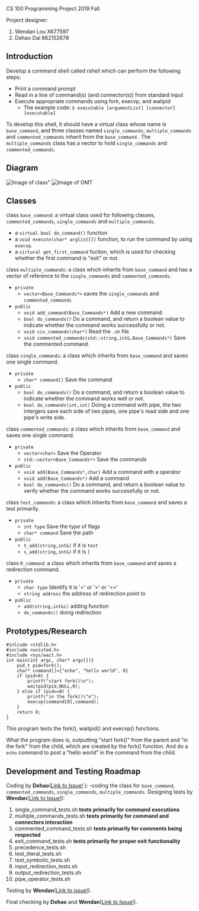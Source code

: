 CS 100 Programming Project
2019 Fall.

Project designer:
1. Wendan Lou X677597
2. Dehao Dai  862152679
## Introduction
Develop a command shell called rshell which can perform the following steps:
- Print a command prompt
- Read in a line of command(s) (and connector(s)) from standard input
- Execute appropriate commands using fork, execvp, and waitpid
  - The example code: 
  `$ executable [argumentList] [connector] [executable]`
  
To develop this shell, it should have a virtual class whose name is `base_command`, and three classes named `single_commands`, `multiple_commands` and `commented_commands` inherit from the `base_command` . The `multiple_commands` class has a vector to hold `single_commands` and `commented_commands`. 
## Diagram
![Image of class](https://github.com/cs100/assignment-goodluck/blob/master/Images/Class_Design2.png)"
![Image of OMT](https://github.com/cs100/assignment-goodluck/blob/master/Images/OMT2.png)
## Classes
class `base_command`: a virtual class used for following classes, `commented_commands`, `single_commands` and `multiple_commands`.
- a `virtual bool do_command()` function
- a `void execute(char* arglist[])` function, to run the command by using `execvp`.
- a `virtural get_first_command` fuction, which is used for checking whether the first command is "exit" or not.

class `multiple_commands`: a class which inherits from `base_command` and has a vector of reference to the `single_commands` and `commented_commands`.
- `private`
  - `vector<Base_Commands*>` saves the `single_commands` and `commented_commands`
- `public`
  - `void add_command(Base_Commands*)` Add a new command.
  - `bool do_commands()` Do a command, and return a boolean value to indicate whether the command works successfully or not.
  - `void cin_commands(char*)` Read the `.sh` file
  - `void commented_commands(std::string,int&,Base_Commands*)` Save the commented command.

class `single_commands`: a class which inherits from `base_command` and saves one single command.
- `private`
  - `char* command[]` Save the command
- `public`
  - `bool do_commands()` Do a command, and return a boolean value to indicate whether the command works well or not.
  - `bool do_commands(int,int)` Doing a command with pipe, the two intergers save each side of two pipes, one pipe's read side and one pipe's write side.

class `commented_commands`: a class which inherits from `base_command` and saves one single command.
- `private`
  - `vector<char>` Save the Operator
  - `std::vector<Base_Commands*>` Save the commands
- `public`
  - `void add(Base_Commands*,char)` Add a command with a operator
  - `void add(Base_Commands*)` Add a command
  - `bool do_commands()` Do a command, and return a boolean value to verify whether the command works successfully or not.

class `test_commands`: a class which inherits from `base_command` and saves a test primarily.
- `private`
	- `int type` Save the type of flags
	- `char* command` Save the path
- `public`
	- `t_add(string,int&)` if it is `test`
	- `s_add(string,int&)` if it is `[`
	
class `R_command`: a class which inherits from `base_command` and saves a redirection command.
- `private`
	- `char type` Identify it is '<' or '>' or '<<'
	- `string address` the address of redirection point to
- `public`
	- `add(string,int&i)` adding function
	- `do_commands()` doing redirection
## Prototypes/Research
```
#inlcude <stdlib.h>
#include <unisted.h>
#include <sys/wait.h>
int main(int argc, char* argv[]){
	pid_t pid=fork();
	char* command[]={"echo", "hello world", 0}
	if (pid>0) {
		printf("start fork()\n");
		waitpid(pid,NULL,0);
	} else if (pid==0) {
		printf("in the fork()\"n");
		execvp(command[0],command);
	}
	return 0;
}
```
This program tests the fork(), waitpid() and execvp() functions.

What the program does is, outputting "start fork()" from the parent and "in the fork" from the child, which are created by the fork() function. And do a `echo` command to post a "hello world" in the command from the child.
 
## Development and Testing Roadmap
Coding by **Dehao**([Link to Issue!](https://github.com/cs100/assignment-goodluck/issues/1) ):
-coding the class for `base_command`, `commented_commands`, `single_commands`, `multiple_commands`.
Designing tests by **Wendan**([Link to Issue!](https://github.com/cs100/assignment-goodluck/issues/2)):
1. single_command_tests.sh     **tests primarily for command executions**
2. multiple_commands_tests.sh  **tests primarily for command and connectors interaction**
3. commented_command_tests.sh  **tests primarily for comments being respected**
4. exit_command_tests.sh       **tests primarily for proper exit functionality**
5. precedence_tests.sh
6. test_literal_tests.sh
7. test_symbolic_tests.sh
8. input_redirection_tests.sh
9. output_redirection_tests.sh
10. pipe_operator_tests.sh


Testing by **Wendan**([Link to issue!](https://github.com/cs100/assignment-goodluck/issues/3)).

Final checking by **Dehao** and **Wendan**([Link to Issue!](https://github.com/cs100/assignment-goodluck/issues/4)).


